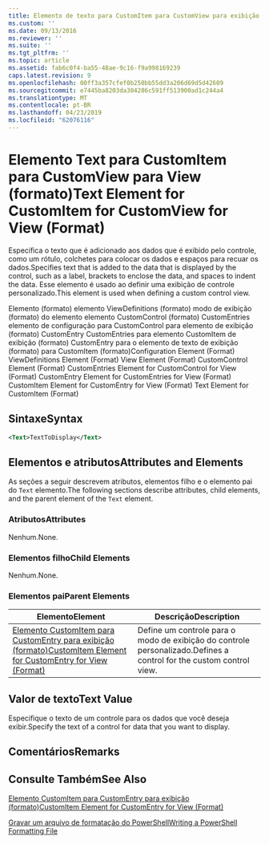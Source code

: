 ```yaml
---
title: Elemento de texto para CustomItem para CustomView para exibição (formato) | Microsoft Docs
ms.custom: ''
ms.date: 09/13/2016
ms.reviewer: ''
ms.suite: ''
ms.tgt_pltfrm: ''
ms.topic: article
ms.assetid: fab6c0f4-ba55-48ae-9c16-f9a998169239
caps.latest.revision: 9
ms.openlocfilehash: 00ff3a357cfef0b250bb55dd3a206d69d5d42609
ms.sourcegitcommit: e7445ba8203da304286c591ff513900ad1c244a4
ms.translationtype: MT
ms.contentlocale: pt-BR
ms.lasthandoff: 04/23/2019
ms.locfileid: "62076116"
---
```

# <a name="text-element-for-customitem-for-customview-for-view-format"></a><span data-ttu-id="ee610-102">Elemento Text para CustomItem para CustomView para View (formato)</span><span class="sxs-lookup"><span data-stu-id="ee610-102">Text Element for CustomItem for CustomView for View (Format)</span></span>

<span data-ttu-id="ee610-103">Especifica o texto que é adicionado aos dados que é exibido pelo controle, como um rótulo, colchetes para colocar os dados e espaços para recuar os dados.</span><span class="sxs-lookup"><span data-stu-id="ee610-103">Specifies text that is added to the data that is displayed by the control, such as a label, brackets to enclose the data, and spaces to indent the data.</span></span> <span data-ttu-id="ee610-104">Esse elemento é usado ao definir uma exibição de controle personalizado.</span><span class="sxs-lookup"><span data-stu-id="ee610-104">This element is used when defining a custom control view.</span></span>

<span data-ttu-id="ee610-105">Elemento (formato) elemento ViewDefinitions (formato) modo de exibição (formato) do elemento elemento CustomControl (formato) CustomEntries elemento de configuração para CustomControl para elemento de exibição (formato) CustomEntry CustomEntries para elemento CustomItem de exibição (formato) CustomEntry para o elemento de texto de exibição (formato) para CustomItem (formato)</span><span class="sxs-lookup"><span data-stu-id="ee610-105">Configuration Element (Format) ViewDefinitions Element (Format) View Element (Format) CustomControl Element (Format) CustomEntries Element for CustomControl for View (Format) CustomEntry Element for CustomEntries for View (Format) CustomItem Element for CustomEntry for View (Format) Text Element for CustomItem (Format)</span></span>

## <a name="syntax"></a><span data-ttu-id="ee610-106">Sintaxe</span><span class="sxs-lookup"><span data-stu-id="ee610-106">Syntax</span></span>

```xml
<Text>TextToDisplay</Text>
```

## <a name="attributes-and-elements"></a><span data-ttu-id="ee610-107">Elementos e atributos</span><span class="sxs-lookup"><span data-stu-id="ee610-107">Attributes and Elements</span></span>

<span data-ttu-id="ee610-108">As seções a seguir descrevem atributos, elementos filho e o elemento pai do `Text` elemento.</span><span class="sxs-lookup"><span data-stu-id="ee610-108">The following sections describe attributes, child elements, and the parent element of the `Text` element.</span></span>

### <a name="attributes"></a><span data-ttu-id="ee610-109">Atributos</span><span class="sxs-lookup"><span data-stu-id="ee610-109">Attributes</span></span>

<span data-ttu-id="ee610-110">Nenhum.</span><span class="sxs-lookup"><span data-stu-id="ee610-110">None.</span></span>

### <a name="child-elements"></a><span data-ttu-id="ee610-111">Elementos filho</span><span class="sxs-lookup"><span data-stu-id="ee610-111">Child Elements</span></span>

<span data-ttu-id="ee610-112">Nenhum.</span><span class="sxs-lookup"><span data-stu-id="ee610-112">None.</span></span>

### <a name="parent-elements"></a><span data-ttu-id="ee610-113">Elementos pai</span><span class="sxs-lookup"><span data-stu-id="ee610-113">Parent Elements</span></span>

|<span data-ttu-id="ee610-114">Elemento</span><span class="sxs-lookup"><span data-stu-id="ee610-114">Element</span></span>|<span data-ttu-id="ee610-115">Descrição</span><span class="sxs-lookup"><span data-stu-id="ee610-115">Description</span></span>|
|-------------|-----------------|
|[<span data-ttu-id="ee610-116">Elemento CustomItem para CustomEntry para exibição (formato)</span><span class="sxs-lookup"><span data-stu-id="ee610-116">CustomItem Element for CustomEntry for View (Format)</span></span>](./customitem-element-for-customentry-for-customcontrol-for-view-format.md)|<span data-ttu-id="ee610-117">Define um controle para o modo de exibição do controle personalizado.</span><span class="sxs-lookup"><span data-stu-id="ee610-117">Defines a control for the custom control view.</span></span>|

## <a name="text-value"></a><span data-ttu-id="ee610-118">Valor de texto</span><span class="sxs-lookup"><span data-stu-id="ee610-118">Text Value</span></span>

<span data-ttu-id="ee610-119">Especifique o texto de um controle para os dados que você deseja exibir.</span><span class="sxs-lookup"><span data-stu-id="ee610-119">Specify the text of a control for data that you want to display.</span></span>

## <a name="remarks"></a><span data-ttu-id="ee610-120">Comentários</span><span class="sxs-lookup"><span data-stu-id="ee610-120">Remarks</span></span>

## <a name="see-also"></a><span data-ttu-id="ee610-121">Consulte Também</span><span class="sxs-lookup"><span data-stu-id="ee610-121">See Also</span></span>

[<span data-ttu-id="ee610-122">Elemento CustomItem para CustomEntry para exibição (formato)</span><span class="sxs-lookup"><span data-stu-id="ee610-122">CustomItem Element for CustomEntry for View (Format)</span></span>](./customitem-element-for-customentry-for-customcontrol-for-view-format.md)

[<span data-ttu-id="ee610-123">Gravar um arquivo de formatação do PowerShell</span><span class="sxs-lookup"><span data-stu-id="ee610-123">Writing a PowerShell Formatting File</span></span>](./writing-a-powershell-formatting-file.md)
